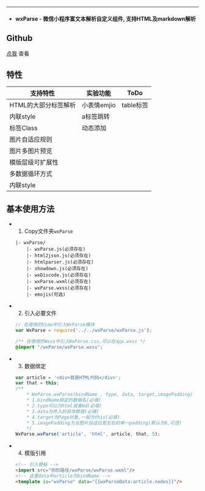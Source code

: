 ---
* #### wxParse - 微信小程序富文本解析自定义组件, 支持HTML及markdown解析

## Github

[点我](https://github.com/icindy/wxParse.git) 查看

## 特性

| 支持特性        | 实验功能           | ToDo  |
| ------------- | ------------------| ------|
| HTML的大部分标签解析 |  小表情emjio |  table标签 |
| 内联style          |  a标签跳转   |         |
| 标签Class          |  动态添加    |            |
| 图片自适应规则       |            |            |
| 图片多图片预览       |            |            |
| 模版层级可扩展性     |            |            |
| 多数据循环方式       |            |            |
| 内联style          |            |            |

## 基本使用方法

* 1. Copy文件夹`wxParse`
  ```
  |- wxParse/
      |- wxParse.js(必须存在)
      |- html2json.js(必须存在)
      |- htmlparser.js(必须存在)
      |- showdown.js(必须存在)
      |- wxDiscode.js(必须存在)
      |- wxParse.wxml(必须存在)
      |- wxParse.wxss(必须存在)
      |- emojis(可选)
  ```

* 2. 引入必要文件
  ``` js
  // 在使用的View中引入WxParse模块
  var WxParse = require('../../wxParse/wxParse.js');
  ```

    ``` css
    /** 在使用的Wxss中引入WxParse.css,可以在app.wxss */
    @import "/wxParse/wxParse.wxss";
    ```

* 3. 数据绑定
  ``` js
  var article = '<div>我是HTML代码</div>';
  var that = this;
  /**
      * WxParse.wxParse(bindName , type, data, target,imagePadding)
      * 1.bindName绑定的数据名(必填)
      * 2.type可以为html或者md(必填)
      * 3.data为传入的具体数据(必填)
      * 4.target为Page对象,一般为this(必填)
      * 5.imagePadding为当图片自适应是左右的单一padding(默认为0,可选)
      */
  WxParse.wxParse('article', 'html', article, that, 5);
  ```

* 4. 模版引用
  ``` html
  <!-- 引入模板 -->
  <import src="你的路径/wxParse/wxParse.wxml"/>
  <!-- 这里data中article为bindName -->
  <template is="wxParse" data="{{wxParseData:article.nodes}}"/>
  ```